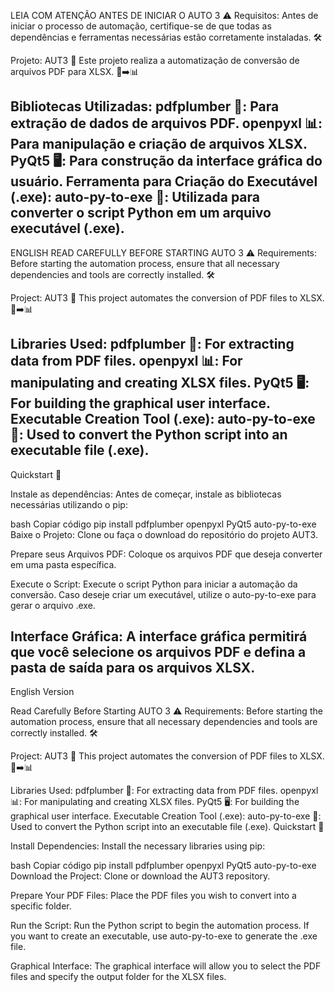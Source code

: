 LEIA COM ATENÇÃO ANTES DE INICIAR O AUTO 3 ⚠️
Requisitos:
Antes de iniciar o processo de automação, certifique-se de que todas as dependências e ferramentas necessárias estão corretamente instaladas. 🛠️

Projeto: AUT3 🔄
Este projeto realiza a automatização de conversão de arquivos PDF para XLSX. 📄➡️📊

Bibliotecas Utilizadas:
pdfplumber 📑: Para extração de dados de arquivos PDF.
openpyxl 📊: Para manipulação e criação de arquivos XLSX.
PyQt5 🖥️: Para construção da interface gráfica do usuário.
Ferramenta para Criação do Executável (.exe):
auto-py-to-exe 🔨: Utilizada para converter o script Python em um arquivo executável (.exe).
-------------------------------------------------------------------------------------------------------------------------------------------------------------------
ENGLISH
READ CAREFULLY BEFORE STARTING AUTO 3 ⚠️
Requirements:
Before starting the automation process, ensure that all necessary dependencies and tools are correctly installed. 🛠️

Project: AUT3 🔄
This project automates the conversion of PDF files to XLSX. 📄➡️📊

Libraries Used:
pdfplumber 📑: For extracting data from PDF files.
openpyxl 📊: For manipulating and creating XLSX files.
PyQt5 🖥️: For building the graphical user interface.
Executable Creation Tool (.exe):
auto-py-to-exe 🔨: Used to convert the Python script into an executable file (.exe).
--------------------------------------------------------------------------------------------------------------------------------------------------------------------
Quickstart 🚀

Instale as dependências: Antes de começar, instale as bibliotecas necessárias utilizando o pip:

bash
Copiar código
pip install pdfplumber openpyxl PyQt5 auto-py-to-exe
Baixe o Projeto: Clone ou faça o download do repositório do projeto AUT3.

Prepare seus Arquivos PDF: Coloque os arquivos PDF que deseja converter em uma pasta específica.

Execute o Script: Execute o script Python para iniciar a automação da conversão. Caso deseje criar um executável, utilize o auto-py-to-exe para gerar o arquivo .exe.

Interface Gráfica: A interface gráfica permitirá que você selecione os arquivos PDF e defina a pasta de saída para os arquivos XLSX.
-------------------------------------------------------------------------------------------------------------------------------------------------------------------------------------
English Version

Read Carefully Before Starting AUTO 3 ⚠️
Requirements:
Before starting the automation process, ensure that all necessary dependencies and tools are correctly installed. 🛠️

Project: AUT3 🔄
This project automates the conversion of PDF files to XLSX. 📄➡️📊

Libraries Used:
pdfplumber 📑: For extracting data from PDF files.
openpyxl 📊: For manipulating and creating XLSX files.
PyQt5 🖥️: For building the graphical user interface.
Executable Creation Tool (.exe):
auto-py-to-exe 🔨: Used to convert the Python script into an executable file (.exe).
Quickstart 🚀

Install Dependencies: Install the necessary libraries using pip:

bash
Copiar código
pip install pdfplumber openpyxl PyQt5 auto-py-to-exe
Download the Project: Clone or download the AUT3 repository.

Prepare Your PDF Files: Place the PDF files you wish to convert into a specific folder.

Run the Script: Run the Python script to begin the automation process. If you want to create an executable, use auto-py-to-exe to generate the .exe file.

Graphical Interface: The graphical interface will allow you to select the PDF files and specify the output folder for the XLSX files.
